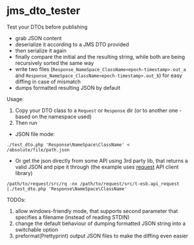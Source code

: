 # jms_dto_tester
Test your DTOs before publishing

* grab JSON content
* deserialize it according to a JMS DTO provided
* then serialize it again
* finally compare the initial and the resulting string, while both are being recursively sorted the same way
* write two files (`Response_NameSpace_ClassName<epoch-timestamp>.out_a` and `Response_NameSpace_ClassName<epoch-timestamp>.out_b`) for easy diffing in case of mismatch
* dumps formatted resulting JSON by default

Usage:

1. Copy your DTO class to a `Request` or `Response` dir (or to another one - based on the namespace used)
1. Then run

* JSON file mode:
```
./test_dto.php 'Response\NameSpace\ClassName' < /absolute/file/path.json
```

* Or get the json directly from some API using 3rd party lib, that returns a valid JSON and pipe it through (the example uses [request](https://github.com/helvete/request) API client library)
```
/path/to/request/src/rq -nx /path/to/request/src/t-esb.api_request |./test_dto.php 'Response\NameSpace\ClassName'
```

TODOs:
1. allow windows-friendly mode, that supports second parameter that specifies a filename (instead of reading STDIN)
1. change the default behaviour of dumping formatted JSON string into a switchable option
1. preformat(Prettyprint) output JSON files to make the diffing even easier
